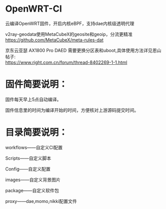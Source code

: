 # OpenWRT-CI
云编译OpenWRT固件，开启内核eBPF，支持dae内核级透明代理        

v2ray-geodata使用MetaCubeX的geosite和geoip，分流更精准  
https://github.com/MetaCubeX/meta-rules-dat  

京东云亚瑟 AX1800 Pro DAED 需要更换分区表和uboot,具体使用方法详见恩山帖子:  
https://www.right.com.cn/forum/thread-8402269-1-1.html  

# 固件简要说明：

固件每天早上5点自动编译。

固件信息里的时间为编译开始的时间，方便核对上游源码提交时间。


# 目录简要说明：

workflows——自定义CI配置

Scripts——自定义脚本

Config——自定义配置

images——自定义背景图片  

package——自定义软件包  

proxy——dae,momo,nikki配置文件


